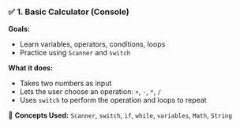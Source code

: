 ### ✅ 1. Basic Calculator (Console)
**Goals:**
- Learn variables, operators, conditions, loops
- Practice using `Scanner` and `switch`

**What it does:**
- Takes two numbers as input
- Lets the user choose an operation: `+`, `-`, `*`, `/`
- Uses `switch` to perform the operation and loops to repeat

📌 **Concepts Used:** `Scanner`, `switch`, `if`, `while`, `variables`, `Math`, `String`
